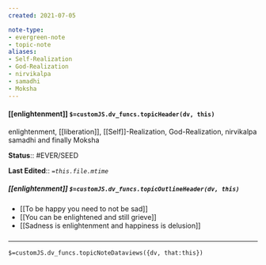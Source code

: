 ```yaml
---
created: 2021-07-05

note-type: 
- evergreen-note
- topic-note
aliases:
- Self-Realization
- God-Realization
- nirvikalpa
- samadhi
- Moksha
---
```

 
#### [[enlightenment]] `$=customJS.dv_funcs.topicHeader(dv, this)`
enlightenment, [[liberation]], [[Self]]-Realization, God-Realization, nirvikalpa samadhi and finally Moksha

**Status**:: #EVER/SEED

**Last Edited**:: *`=this.file.mtime`*

##### [[enlightenment]] `$=customJS.dv_funcs.topicOutlineHeader(dv, this)`
- [[To be happy you need to not be sad]]
- [[You can be enlightened and still grieve]]
- [[Sadness is enlightenment and happiness is delusion]]

### <hr class="dataviews"/>

`$=customJS.dv_funcs.topicNoteDataviews({dv, that:this})`